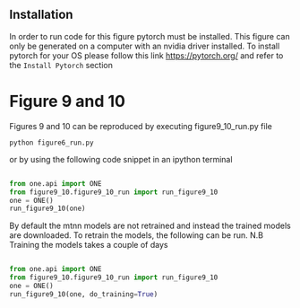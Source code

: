 ## Installation
In order to run code for this figure pytorch must be installed. This figure can only be generated on a computer with
an nvidia driver installed.
To install pytorch for your OS please follow this link https://pytorch.org/ and refer to the `Install Pytorch` section

# Figure 9 and 10
Figures 9 and 10 can be reproduced by executing figure9_10_run.py file 
```
python figure6_run.py
```

or by using the following code snippet in an ipython terminal

```python

from one.api import ONE
from figure9_10.figure9_10_run import run_figure9_10
one = ONE()
run_figure9_10(one)
```

By default the mtnn models are not retrained and instead the trained models are downloaded. To retrain the models, the
following can be run. N.B Training the models takes a couple of days 
```python

from one.api import ONE
from figure9_10.figure9_10_run import run_figure9_10
one = ONE()
run_figure9_10(one, do_training=True)
```

